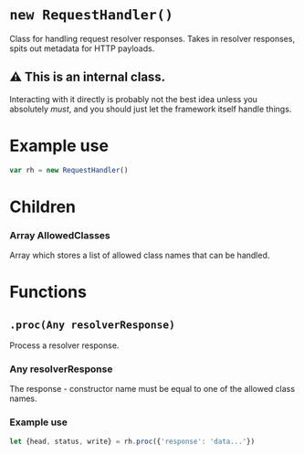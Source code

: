 # `new RequestHandler()`
Class for handling request resolver responses. Takes in resolver responses, spits out metadata for HTTP payloads.

## ⚠ This is an internal class.
Interacting with it directly is probably not the best idea unless you absolutely *must*, and you should just let the framework itself handle things.

# Example use
```js
var rh = new RequestHandler()
```

# Children

### Array AllowedClasses
Array which stores a list of allowed class names that can be handled.


# Functions

## `.proc(Any resolverResponse)`
Process a resolver response.

### Any resolverResponse
The response - constructor name must be equal to one of the allowed class names.

### Example use
```js
let {head, status, write} = rh.proc({'response': 'data...'})
```